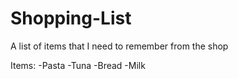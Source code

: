 # Shopping-List
A list of items that I need to remember from the shop

Items:
-Pasta
-Tuna
-Bread
-Milk

